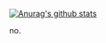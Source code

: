 [![Anurag's github stats](https://github-readme-stats.vercel.app/api?username=PyxelCodes&theme=radical)](https://github.com/PyxelCodes/Cringe#README.md)

no.
